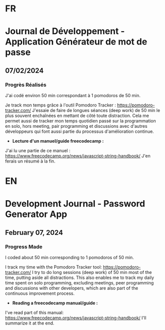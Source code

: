 # FR

# Journal de Développement - Application Générateur de mot de passe

## 07/02/2024

### Progrès Réalisés

J'ai codé environ 50 min correspondant à 1 pomodoros de 50 min.

Je track mon temps grâce à l'outil Pomodoro Tracker : https://pomodoro-tracker.com/
J'essaie de faire de longues séances (deep work) de 50 min le plus souvent enchaînées en mettant de côté toute distraction.
Cela me permet aussi de tracker mon temps quotidien passé sur la programmation en solo, hors meeting, pair programming et discussions avec d'autres développeurs qui font aussi partie du processus d'amélioration continue.

- **Lecture d'un manuel/guide freecodecamp :**

J'ai lu une partie de ce manuel : https://www.freecodecamp.org/news/javascript-string-handbook/
J'en ferais un résumé à la fin.

# EN

# Development Journal - Password Generator App

## February 07, 2024

### Progress Made

I coded about 50 min corresponding to 1 pomodoros of 50 min.

I track my time with the Pomodoro Tracker tool: https://pomodoro-tracker.com/
I try to do long sessions (deep work) of 50 min most of the time, putting aside all distractions.
This also enables me to track my daily time spent on solo programming, excluding meetings, peer programming and discussions with other developers, which are also part of the continuous improvement process.

- **Reading a freecodecamp manual/guide :**

I've read part of this manual: https://www.freecodecamp.org/news/javascript-string-handbook/
I'll summarize it at the end.
